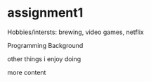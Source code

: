 # assignment1

Hobbies/intersts: brewing, video games, netflix

Programming Background

other things i enjoy doing

more content
